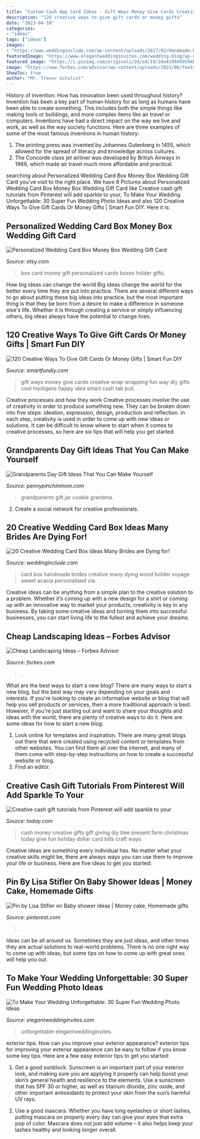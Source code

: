 ```yaml
---
title: "Custom Cash App Card Ideas - Gift Ways Money Give Cards Creative Wrap Wrapping Fun Way Diy Gifts Cool Hooligans Happy Idea Smart Cash Tab Pull"
description: "120 creative ways to give gift cards or money gifts"
date: "2023-04-18"
categories:
- "ideas"
tags: ["ideas"]
images:
- "https://www.weddinginclude.com/wp-content/uploads/2017/02/Handmade-Personalised-Acacia-Wood-Wedding-Card-Box.jpg"
featuredImage: "https://www.elegantweddinginvites.com/wedding-blog/wp-content/uploads/2015/12/funny-cute-and-sweet-wedding-photo-ideas.jpg"
featured_image: "https://i.pinimg.com/originals/2d/e4/19/2de4199499594b17a5069866d6d118fe.png"
image: "https://www.forbes.com/advisor/wp-content/uploads/2021/06/featured-image-cheap-landscaping.jpeg"
ShowToc: true
author: "Mr. Trevor Schulist"
---
```



History of invention: How has innovation been used throughout history?
Invention has been a key part of human history for as long as humans have been able to create something. This includes both the simple things like making tools or buildings, and more complex items like air travel or computers. Inventions have had a direct impact on the way we live and work, as well as the way society functions. 
Here are three examples of some of the most famous inventions in human history: 

1) The printing press was invented by Johannes Gutenberg in 1455, which allowed for the spread of literacy and knowledge across cultures. 
2) The Concorde class jet airliner was developed by British Airways in 1969, which made air travel much more affordable and practical.

	

		
searching about Personalized Wedding Card Box Money Box Wedding Gift Card you've visit to the right place. We have 8 Pictures about Personalized Wedding Card Box Money Box Wedding Gift Card like Creative cash gift tutorials from Pinterest will add sparkle to your, To Make Your Wedding Unforgettable: 30 Super Fun Wedding Photo Ideas and also 120 Creative Ways To Give Gift Cards Or Money Gifts | Smart Fun DIY. Here it is:
		
    
## Personalized Wedding Card Box Money Box Wedding Gift Card

<img loading=lazy src="https://img0.etsystatic.com/127/0/9981325/il_fullxfull.1025607492_jhgy.jpg" onerror="this.onerror=null;this.src='https://tse2.mm.bing.net/th?id=OIP.zuB5W4zxSgJMujQdKlXeGAHaJR&amp;pid=15.1';" alt="Personalized Wedding Card Box Money Box Wedding Gift Card">

_Source: etsy.com_

>box card money gift personalized cards boxes holder gifts. 

	

How big ideas can change the world
Big ideas change the world for the better every time they are put into practice. There are several different ways to go about putting these big ideas into practice, but the most important thing is that they be born from a desire to make a difference in someone else's life. Whether it is through creating a service or simply influencing others, big ideas always have the potential to change lives.

    
## 120 Creative Ways To Give Gift Cards Or Money Gifts | Smart Fun DIY

<img loading=lazy src="https://i1.wp.com/www.smartfundiy.com/wp-content/uploads/2017/12/120-Creative-Ways-To-Give-Gift-Cards-And-Money-Smart-Fun-DIY-giftcardsideas-christmasideas-50.jpg?resize=560%2C840&amp;ssl=1" onerror="this.onerror=null;this.src='https://tse3.mm.bing.net/th?id=OIP.SnxW0C4JEeM7NHfWtkV2xQHaLH&amp;pid=15.1';" alt="120 Creative Ways To Give Gift Cards Or Money Gifts | Smart Fun DIY">

_Source: smartfundiy.com_

>gift ways money give cards creative wrap wrapping fun way diy gifts cool hooligans happy idea smart cash tab pull. 

	

Creative processes and how they work
Creative processes involve the use of creativity in order to produce something new. They can be broken down into five steps: ideation, expression, design, production and reflection. In each step, creativity is used in order to come up with new ideas or solutions. It can be difficult to know where to start when it comes to creative processes, so here are six tips that will help you get started.

    
## Grandparents Day Gift Ideas That You Can Make Yourself

<img loading=lazy src="http://www.pennypinchinmom.com/wp-content/uploads/2012/08/gramma-cookie-jar.jpg" onerror="this.onerror=null;this.src='https://tse1.mm.bing.net/th?id=OIP.OJv2_4ThBBA2MUlUmtznmQHaKn&amp;pid=15.1';" alt="Grandparents Day Gift Ideas That You Can Make Yourself">

_Source: pennypinchinmom.com_

>grandparents gift jar cookie grandma. 

	

2. Create a social network for creative professionals. 

    
## 20 Creative Wedding Card Box Ideas Many Brides Are Dying For!

<img loading=lazy src="https://www.weddinginclude.com/wp-content/uploads/2017/02/Handmade-Personalised-Acacia-Wood-Wedding-Card-Box.jpg" onerror="this.onerror=null;this.src='https://tse2.mm.bing.net/th?id=OIP.c2MhKH9VAj7WfnlLNLVXEgHaKd&amp;pid=15.1';" alt="20 Creative Wedding Card Box Ideas Many Brides are Dying for!">

_Source: weddinginclude.com_

>card box handmade brides creative many dying wood holder voyage sweet acacia personalised via. 

	

Creative ideas can be anything from a simple plan to the creative solution to a problem. Whether it’s coming up with a new design for a shirt or coming up with an innovative way to market your products, creativity is key in any business. By taking some creative ideas and turning them into successful businesses, you can start living life to the fullest and achieve your dreams.

    
## Cheap Landscaping Ideas – Forbes Advisor

<img loading=lazy src="https://www.forbes.com/advisor/wp-content/uploads/2021/06/featured-image-cheap-landscaping.jpeg" onerror="this.onerror=null;this.src='https://tse3.mm.bing.net/th?id=OIP.NFBujV6GOYBQ6VMdi70QIgHaEK&amp;pid=15.1';" alt="Cheap Landscaping Ideas – Forbes Advisor">

_Source: forbes.com_

>. 

	

What are the best ways to start a new blog?
There are many ways to start a new blog, but the best way may vary depending on your goals and interests. If you're looking to create an informative website or blog that will help you sell products or services, then a more traditional approach is best. However, if you're just starting out and want to share your thoughts and ideas with the world, there are plenty of creative ways to do it. Here are some ideas for how to start a new blog: 
1. Look online for templates and inspiration. There are many great blogs out there that were created using recycled content or templates from other websites. You can find them all over the internet, and many of them come with step-by-step instructions on how to create a successful website or blog. 
2. Find an editor.

    
## Creative Cash Gift Tutorials From Pinterest Will Add Sparkle To Your

<img loading=lazy src="https://media1.s-nbcnews.com/j/streams/2014/December/141209/1D274907394181-kimscreations-tree-farm.today-inline-large.jpg" onerror="this.onerror=null;this.src='https://tse2.mm.bing.net/th?id=OIP.CO9p6GDr4DNR9T3NC46dhwHaE8&amp;pid=15.1';" alt="Creative cash gift tutorials from Pinterest will add sparkle to your">

_Source: today.com_

>cash money creative gifts gift giving diy tree present farm christmas today give fun holiday dollar card bills craft ways. 

	

Creative ideas are something every individual has. No matter what your creative skills might be, there are always ways you can use them to improve your life or business. Here are five ideas to get you started: 

    
## Pin By Lisa Stifler On Baby Shower Ideas | Money Cake, Homemade Gifts

<img loading=lazy src="https://i.pinimg.com/originals/2d/e4/19/2de4199499594b17a5069866d6d118fe.png" onerror="this.onerror=null;this.src='https://tse1.mm.bing.net/th?id=OIP.Cc2rHLjZASWJPqTaGCeuawHaNJ&amp;pid=15.1';" alt="Pin by Lisa Stifler on Baby shower ideas | Money cake, Homemade gifts">

_Source: pinterest.com_

>. 

	

Ideas can be all around us. Sometimes they are just ideas, and other times they are actual solutions to real-world problems. There is no one right way to come up with ideas, but some tips on how to come up with great ones will help you out.

    
## To Make Your Wedding Unforgettable: 30 Super Fun Wedding Photo Ideas

<img loading=lazy src="https://www.elegantweddinginvites.com/wedding-blog/wp-content/uploads/2015/12/funny-cute-and-sweet-wedding-photo-ideas.jpg" onerror="this.onerror=null;this.src='https://tse2.mm.bing.net/th?id=OIP.0zkHDxDRTmstPVs22vbOqQHaJQ&amp;pid=15.1';" alt="To Make Your Wedding Unforgettable: 30 Super Fun Wedding Photo Ideas">

_Source: elegantweddinginvites.com_

>unforgettable elegantweddinginvites. 

	

exterior tips: How can you improve your exterior appearance?
exterior tips for improving your exterior appearance can be easy to follow if you know some key tips. Here are a few easy exterior tips to get you started:
1. Get a good sunblock. Sunscreen is an important part of your exterior look, and making sure you are applying it properly can help boost your skin’s general health and resilience to the elements. Use a sunscreen that has SPF 30 or higher, as well as titanium dioxide, zinc oxide, and other important antioxidants to protect your skin from the sun’s harmful UV rays.

2. Use a good mascara. Whether you have long eyelashes or short lashes, putting mascara on properly every day can give your eyes that extra pop of color. Mascara does not just add volume – it also helps keep your lashes healthy and looking longer overall.

